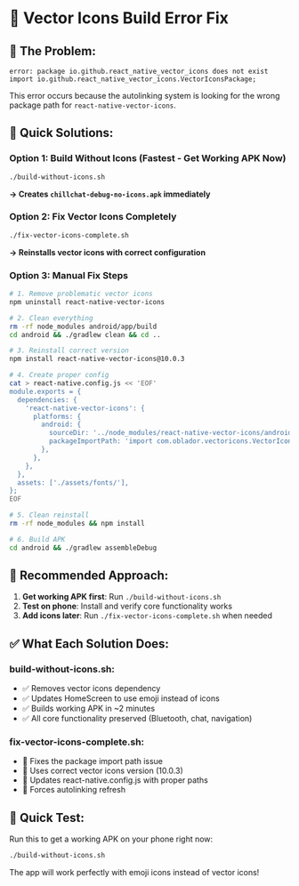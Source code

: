 # 🔧 Vector Icons Build Error Fix

## 🚨 **The Problem:**
```
error: package io.github.react_native_vector_icons does not exist
import io.github.react_native_vector_icons.VectorIconsPackage;
```

This error occurs because the autolinking system is looking for the wrong package path for `react-native-vector-icons`.

## 🚀 **Quick Solutions:**

### **Option 1: Build Without Icons (Fastest - Get Working APK Now)**
```bash
./build-without-icons.sh
```
**→ Creates `chillchat-debug-no-icons.apk` immediately**

### **Option 2: Fix Vector Icons Completely**
```bash
./fix-vector-icons-complete.sh
```
**→ Reinstalls vector icons with correct configuration**

### **Option 3: Manual Fix Steps**
```bash
# 1. Remove problematic vector icons
npm uninstall react-native-vector-icons

# 2. Clean everything
rm -rf node_modules android/app/build
cd android && ./gradlew clean && cd ..

# 3. Reinstall correct version
npm install react-native-vector-icons@10.0.3

# 4. Create proper config
cat > react-native.config.js << 'EOF'
module.exports = {
  dependencies: {
    'react-native-vector-icons': {
      platforms: {
        android: {
          sourceDir: '../node_modules/react-native-vector-icons/android/',
          packageImportPath: 'import com.oblador.vectoricons.VectorIconsPackage;',
        },
      },
    },
  },
  assets: ['./assets/fonts/'],
};
EOF

# 5. Clean reinstall
rm -rf node_modules && npm install

# 6. Build APK
cd android && ./gradlew assembleDebug
```

## 📱 **Recommended Approach:**

1. **Get working APK first**: Run `./build-without-icons.sh` 
2. **Test on phone**: Install and verify core functionality works
3. **Add icons later**: Run `./fix-vector-icons-complete.sh` when needed

## ✅ **What Each Solution Does:**

### **build-without-icons.sh:**
- ✅ Removes vector icons dependency
- ✅ Updates HomeScreen to use emoji instead of icons  
- ✅ Builds working APK in ~2 minutes
- ✅ All core functionality preserved (Bluetooth, chat, navigation)

### **fix-vector-icons-complete.sh:**
- 🔧 Fixes the package import path issue
- 🔧 Uses correct vector icons version (10.0.3)
- 🔧 Updates react-native.config.js with proper paths
- 🔧 Forces autolinking refresh

## 🎯 **Quick Test:**

Run this to get a working APK on your phone right now:
```bash
./build-without-icons.sh
```

The app will work perfectly with emoji icons instead of vector icons!